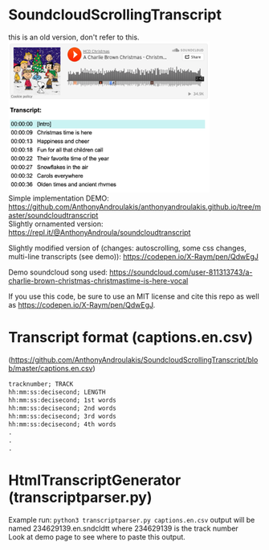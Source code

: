 # SoundcloudScrollingTranscript
this is an old version, don't refer to this.    
<a href="https://soundcloudtranscript.anthonyandroula.repl.co"><img src="https://github.com/AnthonyAndroulakis/SoundcloudScrollingTranscript/blob/master/screenshot.png" alt="screenshot" width="400" height="300"></a><br>
Simple implementation DEMO:  https://github.com/AnthonyAndroulakis/anthonyandroulakis.github.io/tree/master/soundcloudtranscript         
Slightly ornamented version: https://repl.it/@AnthonyAndroula/soundcloudtranscript

Slightly modified version of (changes: autoscrolling, some css changes, multi-line transcripts (see demo)):
https://codepen.io/X-Raym/pen/QdwEgJ

Demo soundcloud song used: https://soundcloud.com/user-811313743/a-charlie-brown-christmas-christmastime-is-here-vocal

If you use this code, be sure to use an MIT license and cite this repo as well as https://codepen.io/X-Raym/pen/QdwEgJ.

# Transcript format (captions.en.csv)
(https://github.com/AnthonyAndroulakis/SoundcloudScrollingTranscript/blob/master/captions.en.csv)     
```
tracknumber; TRACK
hh:mm:ss:decisecond; LENGTH    
hh:mm:ss:decisecond; 1st words    
hh:mm:ss:decisecond; 2nd words    
hh:mm:ss:decisecond; 3rd words    
hh:mm:ss:decisecond; 4th words     
.     
.     
.     
```

# HtmlTranscriptGenerator (transcriptparser.py)
Example run: `python3 transcriptparser.py captions.en.csv` output will be named 234629139.en.sndcldtt where 234629139 is the track number      
Look at demo page to see where to paste this output.
